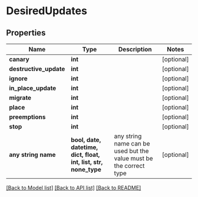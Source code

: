 # DesiredUpdates


## Properties
Name | Type | Description | Notes
------------ | ------------- | ------------- | -------------
**canary** | **int** |  | [optional] 
**destructive_update** | **int** |  | [optional] 
**ignore** | **int** |  | [optional] 
**in_place_update** | **int** |  | [optional] 
**migrate** | **int** |  | [optional] 
**place** | **int** |  | [optional] 
**preemptions** | **int** |  | [optional] 
**stop** | **int** |  | [optional] 
**any string name** | **bool, date, datetime, dict, float, int, list, str, none_type** | any string name can be used but the value must be the correct type | [optional]

[[Back to Model list]](../README.md#documentation-for-models) [[Back to API list]](../README.md#documentation-for-api-endpoints) [[Back to README]](../README.md)



